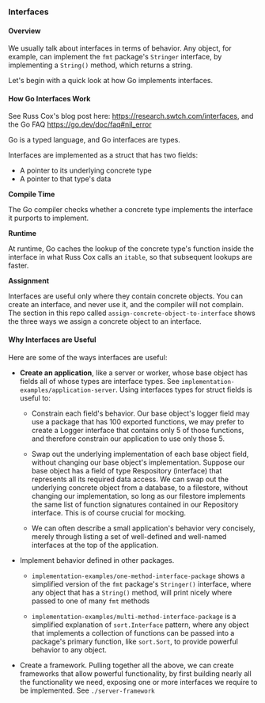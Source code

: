 ### Interfaces

#### Overview

We usually talk about interfaces in terms of behavior. Any object, for example, can implement the `fmt` package's `Stringer` interface, by implementing a `String()` method, which returns a string.

Let's begin with a quick look at how Go implements interfaces.

#### How Go Interfaces Work

See Russ Cox's blog post here: https://research.swtch.com/interfaces, and the Go FAQ https://go.dev/doc/faq#nil_error

Go is a typed language, and Go interfaces are types.

Interfaces are implemented as a struct that has two fields:

* A pointer to its underlying concrete type
* A pointer to that type's data

**Compile Time**

The Go compiler checks whether a concrete type implements the interface it purports to implement.

**Runtime**

At runtime, Go caches the lookup of the concrete type's function inside the interface in what Russ Cox calls an `itable`, so that subsequent lookups are faster.

**Assignment**

Interfaces are useful only where they contain concrete objects. You can create an interface, and never use it, and the compiler will not complain. The section in this repo called `assign-concrete-object-to-interface` shows the three ways we assign a concrete object to an interface.

#### Why Interfaces are Useful

Here are some of the ways interfaces are useful:

* **Create an application**, like a server or worker, whose base object has fields all of whose types are interface types. See `implementation-examples/application-server`. Using interfaces types for struct fields is useful to:
  * Constrain each field's behavior. Our base object's logger field may use a package that has 100 exported functions, we may prefer to create a Logger interface that contains only 5 of those functions, and therefore constrain our application to use only those 5.

  * Swap out the underlying implementation of each base object field, without changing our base object's implementation. Suppose our base object has a field of type Respository (interface) that represents all its required data access. We can swap out the underlying concrete object from a database, to a filestore, without changing our implementation, so long as our filestore implements the same list of function signatures contained in our Repository interface. This is of course crucial for mocking.

  * We can often describe a small application's behavior very concisely, merely through listing a set of well-defined and well-named interfaces at the top of the application.

* Implement behavior defined in other packages.
  * `implementation-examples/one-method-interface-package` shows a simplified version of the `fmt` package's `Stringer()` interface, where any object that has a `String()` method, will print nicely where passed to one of many `fmt` methods

  * `implementation-examples/multi-method-interface-package` is a simplified explanation of `sort.Interface` pattern, where any object that implements a collection of functions can be passed into a package's primary function, like `sort.Sort`, to provide powerful behavior to any object.

* Create a framework. Pulling together all the above, we can create frameworks that allow powerful functionality, by first building nearly all the functionality we need, exposing one or more interfaces we require to be implemented. See `./server-framework`

